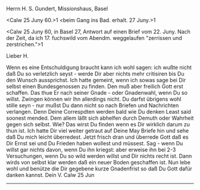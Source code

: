 Herrn H. S. Gundert, Missionshaus, Basel

 <Calw 25 Juny 60.>1
 <beim Gang ins Bad. erhalt. 27 Juny.>1

<Calw 25 Juny 60, in Basel 27, Antwort auf einen Brief vom 22. Juny. Nach der Zeit, da ich 17. fuchswild vom Abendm. weggelaufen "zerrissen und zerstrichen.">1

Lieber H.

Wenn es eine Entschuldigung braucht kann ich wohl sagen: ich wußte nicht daß Du so verletzlich seyst - werde Dir aber nichts mehr critisiren bis Du den Wunsch aussprichst. Ich hatte gemeint, wenn ich sowas sage bei Dir selbst einen Bundesgenossen zu finden. Den muß aber freilich Gott erst schaffen. Das thue Er nach seiner Gnade - oder Gnadenwahl, wenn Du so willst. Zwingen können wir Ihn allerdings nicht. Du darfst übrigens wohl stille seyn - nur mußst Du dann nicht so nach Briefen und Nachrichten verlangen. Denn Deine Correspdten werden bald wie Du denken Least said soonest mended. Dem allem läßt sich abhelfen durch Demuth oder Wahrheit gegen sich selbst. Wie? Das wirst Du finden wenn es Dir wirklich darum zu thun ist. Ich hatte Dir viel weiter getraut auf Deine May Briefe hin und sehe daß Du mich leicht überredest. Jetzt frisch dran und überrede Gott daß es Dir Ernst sei und Du Frieden haben wollest und müssest. Sag - wenn Du willst gar nichts davon, wenn Du ihn kriegst: aber erweise ihn bei 2-3 Versuchungen, wenn Du so wild werden willst und Dir nichts recht ist. Dann wirds von selbst klar werden daß ein neuer Boden geschaffen ist. Nun lebe wohl und benütze die Dir gegebene kurze Gnadenfrist so daß Du Gott dafür danken kannst.
 Dein V.
Calw 25 Jun
__________

